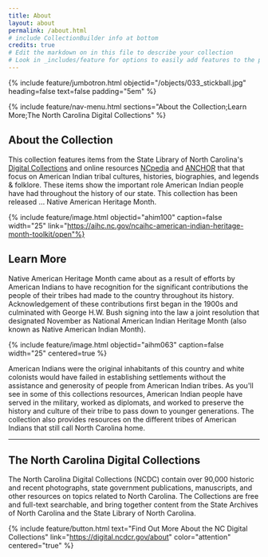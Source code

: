 ```yaml
---
title: About
layout: about
permalink: /about.html
# include CollectionBuilder info at bottom
credits: true
# Edit the markdown on in this file to describe your collection
# Look in _includes/feature for options to easily add features to the page
---
```


{% include feature/jumbotron.html objectid="/objects/033_stickball.jpg" heading=false text=false padding="5em" %} 

{% include feature/nav-menu.html sections="About the Collection;Learn More;The North Carolina Digital Collections" %}
## About the Collection

This collection features items from the State Library of North Carolina's [Digital Collections](https://digital.ncdcr.gov/) and online resources [NCpedia](https://ncpedia.org/) and [ANCHOR](https://ncpedia.org/anchor/anchor) that that focus on American Indian tribal cultures, histories, biographies, and legends & folklore. These items show the important role American Indian people have had throughout the history of our state. This collection has been released ... Native American Heritage Month. 

{% include feature/image.html objectid="ahim100" caption=false width="25" link="https://aihc.nc.gov/ncaihc-american-indian-heritage-month-toolkit/open"%}
## Learn More

Native American Heritage Month came about as a result of efforts by American Indians to have recognition for the significant contributions the people of their tribes had made to the country throughout its history. Acknowledgement of these contributions first began in the 1900s and culminated with George H.W. Bush signing into the law a joint resolution that designated November as National American Indian Heritage Month (also known as Native American Indian Month).  

{% include feature/image.html objectid="aihm063" caption=false width="25" centered=true %}

American Indians were the original inhabitants of this country and white colonists would have failed in establishing settlements without the assistance and generosity of people from American Indian tribes. As you'll see in some of this collections resources, American Indian people have served in the military, worked as diplomats, and worked to preserve the history and culture of their tribe to pass down to younger generations.  The collection also provides resources on the different tribes of American Indians that still call North Carolina home. 

---------------------------------------------------------------------------------------
## The North Carolina Digital Collections
The North Carolina Digital Collections (NCDC) contain over 90,000 historic and recent photographs, state government publications, manuscripts, and other resources on topics related to North Carolina.  The Collections are free and full-text searchable, and bring together content from the State Archives of North Carolina and the State Library of North Carolina.

{% include feature/button.html text="Find Out More About the NC Digital Collections" link="https://digital.ncdcr.gov/about" color="attention" centered="true" %}